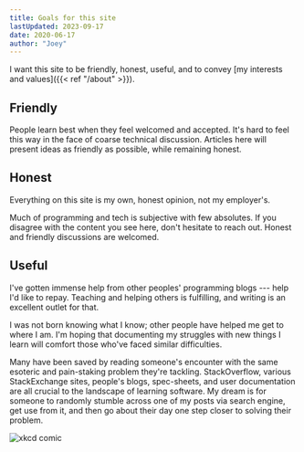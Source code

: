 ```yaml
---
title: Goals for this site
lastUpdated: 2023-09-17
date: 2020-06-17
author: "Joey"
---
```


I want this site to be friendly, honest, useful, and to convey [my interests and values]({{< ref "/about" >}}).

## Friendly

People learn best when they feel welcomed and accepted. It's hard to feel this way in the face of coarse technical discussion. Articles here will present ideas as friendly as possible, while remaining honest.

## Honest

Everything on this site is my own, honest opinion, not my employer's.

Much of programming and tech is subjective with few absolutes. If you disagree with the content you see here, don't hesitate to reach out. Honest and friendly discussions are welcomed.

## Useful

I've gotten immense help from other peoples' programming blogs --- help I'd like to repay. Teaching and helping others is fulfilling, and writing is an excellent outlet for that.

I was not born knowing what I know; other people have helped me get to where I am. I'm hoping that documenting my struggles with new things I learn will comfort those who've faced similar difficulties.

Many have been saved by reading someone's encounter with the same esoteric and pain-staking problem they're tackling. StackOverflow, various StackExchange sites, people's blogs, spec-sheets, and user documentation are all crucial to the landscape of learning software. My dream is for someone to randomly stumble across one of my posts via search engine, get use from it, and then go about their day one step closer to solving their problem.

![xkcd comic](https://imgs.xkcd.com/comics/wisdom_of_the_ancients.png
"CC BY-NC 2.5")
